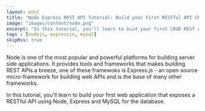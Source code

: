 ```yaml
---
layout: post
title: "Node Express REST API Tutorial: Build your First RESTful API CRUD App with Node, Express & MySQL"
image: "images/content/node.png"
excerpt: "In this tutorial, you'll learn to buid your first CRUD REST API application on top of a MySQL database." 
tags : [nodejs, expressjs, mysql]
skipRss: true
---
```


Node is one of the most popular and powerful platforms for building server side applications. It provides tools and frameworks that makes building REST APIs a breeze, one of these framewoks is Express.js - an open source micro-framework for building web APIs and is the base of many other frameworks.

In this tutorial, you'll learn to build your first web application that exposes a RESTful API using Node, Express and MySQL for the database.

